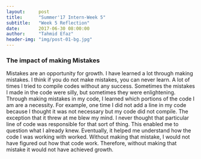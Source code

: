 ```yaml
---
layout:     post
title:      "Summer'17 Intern-Week 5"
subtitle:   "Week 5 Reflection"
date:       2017-06-30 08:00:00
author:     "Tahmid Efaz"
header-img: "img/post-01-bg.jpg"
---
```


<h3>The impact of making Mistakes</h3>
<p>
Mistakes are an opportunity for growth. I have learned a lot through making mistakes. I think if you do not make mistakes, you can never learn. A lot of times I tried to compile codes without any success. Sometimes the mistakes I made in the code were silly, but sometimes they were enlightening. Through making mistakes in my code, I learned which portions of the code I am are a necessity. For example, one time I did not add a line in my code because I thought it was not necessary but my code did not compile. The exception that it threw at me blew my mind. I never thought that particular line of code was responsible for that sort of thing. This enabled me to question what I already knew. Eventually, it helped me understand how the code I was working with worked. Without making that mistake, I would not have figured out how that code work. Therefore, without making that mistake it would not have achieved growth.
</p>
